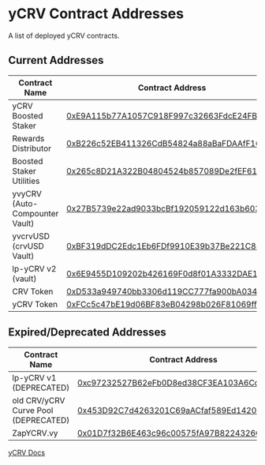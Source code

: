 # yCRV Contract Addresses

A list of deployed yCRV contracts.

## Current Addresses

| Contract Name | Contract Address |
|---------------|-----------------|
| yCRV Boosted Staker | [0xE9A115b77A1057C918F997c32663FdcE24FB873f](https://etherscan.io/address/0xE9A115b77A1057C918F997c32663FdcE24FB873f#code) |
| Rewards Distributor | [0xB226c52EB411326CdB54824a88aBaFDAAfF16D3d](https://etherscan.io/address/0xB226c52EB411326CdB54824a88aBaFDAAfF16D3d#code) |
| Boosted Staker Utilities | [0x265c8D21A322B04804524b857089De2fEF619569](https://etherscan.io/address/0x265c8D21A322B04804524b857089De2fEF619569#code) |
| yvyCRV (Auto-Compounter Vault) | [0x27B5739e22ad9033bcBf192059122d163b60349D](https://etherscan.io/address/0x27B5739e22ad9033bcBf192059122d163b60349D#code) |
| yvcrvUSD (crvUSD Vault) | [0xBF319dDC2Edc1Eb6FDf9910E39b37Be221C8805F](https://etherscan.io/address/0xBF319dDC2Edc1Eb6FDf9910E39b37Be221C8805F#code) |
| lp-yCRV v2 (vault) | [0x6E9455D109202b426169F0d8f01A3332DAE160f3](https://etherscan.io/address/0x6E9455D109202b426169F0d8f01A3332DAE160f3#code) |
| CRV Token | [0xD533a949740bb3306d119CC777fa900bA034cd52](https://etherscan.io/address/0xD533a949740bb3306d119CC777fa900bA034cd52#code) |
| yCRV Token | [0xFCc5c47bE19d06BF83eB04298b026F81069ff65b](https://etherscan.io/address/0xFCc5c47bE19d06BF83eB04298b026F81069ff65b#code) |

## Expired/Deprecated Addresses

| Contract Name | Contract Address |
|---------------|-----------------|
| lp-yCRV v1 (DEPRECATED) | [0xc97232527B62eFb0D8ed38CF3EA103A6CcA4037e](https://etherscan.io/address/0xc97232527B62eFb0D8ed38CF3EA103A6CcA4037e#code) |
| old CRV/yCRV Curve Pool (DEPRECATED) | [0x453D92C7d4263201C69aACfaf589Ed14202d83a4](https://etherscan.io/address/0x453D92C7d4263201C69aACfaf589Ed14202d83a4#code) |
| ZapYCRV.vy | [0x01D7f32B6E463c96c00575fA97B8224326C6A6B9](https://etherscan.io/address/0x01D7f32B6E463c96c00575fA97B8224326C6A6B9#code) |

<PrettyLink>[yCRV Docs](/getting-started/products/ylockers/ycrv/overview)</PrettyLink>
